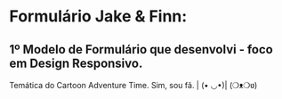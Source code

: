 # Formulário Jake & Finn:
## 1º Modelo de Formulário que desenvolvi - foco em Design Responsivo.
Temática do Cartoon Adventure Time. Sim, sou fã. | (• ◡•)| (❍ᴥ❍ʋ)
